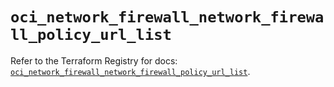 # `oci_network_firewall_network_firewall_policy_url_list`

Refer to the Terraform Registry for docs: [`oci_network_firewall_network_firewall_policy_url_list`](https://registry.terraform.io/providers/oracle/oci/6.18.0/docs/resources/network_firewall_network_firewall_policy_url_list).

